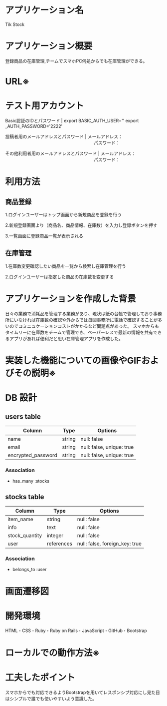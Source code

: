 # アプリケーション名
Tik Stock
# アプリケーション概要
登録商品の在庫管理,チームでスマホPC何処からでも在庫管理ができる。
# URL※

# テスト用アカウント
Basic認証のIDとパスワード |  export BASIC_AUTH_USER=''
export _AUTH_PASSWORD='2222'

投稿者用のメールアドレスとパスワード   | メールアドレス：
　　　　　　　　　　　　　　　　　　　　  パスワード：

その他利用者用のメールアドレスとパスワード | メールアドレス：
　　　　　　　　　　　　　　　　　　　　     パスワード：
# 利用方法
## 商品登録
1.ログインユーザーはトップ画面から新規商品を登録を行う

2.新規登録画面より（商品名、商品情報、在庫数）を入力し登録ボタンを押す

3.一覧画面に登録商品一覧が表示される

## 在庫管理
1.在庫数変更確認したい商品を一覧から検索し在庫管理を行う

2.ログインユーザーは指定した商品の在庫数を変更する

# アプリケーションを作成した背景
日々の業務で消耗品を管理する業務があり、現状は紙の台帳で管理しており事務所にいなければ在庫数の確認や外からでは毎回事務所に電話で確認することが多いのでコミニュケーションコストがかかるなど問題点があった。
スマホからもタイムリーに在庫数をチームで管理でき、ペーパーレスで最新の情報を共有できるアプリがあれば便利だと思い在庫管理アプリを作成した。

# 実装した機能についての画像やGIFおよびその説明※


# DB 設計

## users table

| Column             | Type                | Options                   |
|--------------------|---------------------|---------------------------|
| name               | string              | null: false               |
| email              | string              | null: false, unique: true |
| encrypted_password | string              | null: false, unique: true |


### Association

* has_many :stocks


## stocks table

| Column                  | Type       | Options                        |
|-------------------------|------------|--------------------------------|
| item_name               | string     | null: false                    |
| info                    | text       | null: false                    |
| stock_quantity          | integer    | null: false                    |
| user                    | references | null: false, foreign_key: true |

### Association

- belongs_to :user

# 画面遷移図

# 開発環境
HTML・CSS・Ruby・Ruby on Rails・JavaScript・GitHub・Bootstrap

# ローカルでの動作方法※

# 工夫したポイント
スマホからでも対応できるようBootstrapを用いてレスポンシブ対応にし見た目はシンプルで誰でも使いやすいよう意識した。

